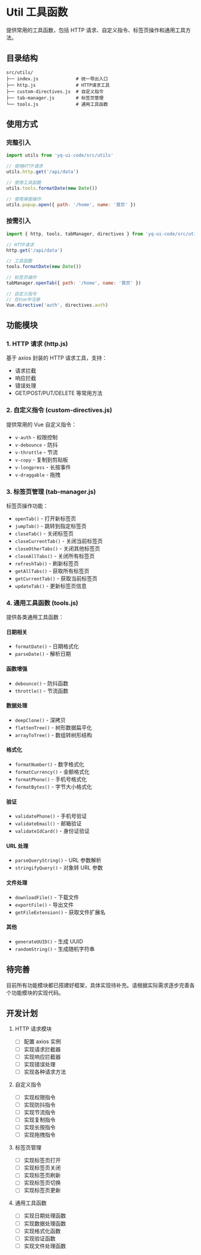 # Util 工具函数

提供常用的工具函数，包括 HTTP 请求、自定义指令、标签页操作和通用工具方法。

## 目录结构

```
src/utils/
├── index.js              # 统一导出入口
├── http.js               # HTTP请求工具
├── custom-directives.js  # 自定义指令
├── tab-manager.js        # 标签页管理
└── tools.js              # 通用工具函数
```

## 使用方式

### 完整引入

```javascript
import utils from 'yq-ui-code/src/utils'

// 使用HTTP请求
utils.http.get('/api/data')

// 使用工具函数
utils.tools.formatDate(new Date())

// 使用弹窗操作
utils.popup.open({ path: '/home', name: '首页' })
```

### 按需引入

```javascript
import { http, tools, tabManager, directives } from 'yq-ui-code/src/utils'

// HTTP请求
http.get('/api/data')

// 工具函数
tools.formatDate(new Date())

// 标签页操作
tabManager.openTab({ path: '/home', name: '首页' })

// 自定义指令
// 在Vue中注册
Vue.directive('auth', directives.auth)
```

## 功能模块

### 1. HTTP 请求 (http.js)

基于 axios 封装的 HTTP 请求工具，支持：

- 请求拦截
- 响应拦截
- 错误处理
- GET/POST/PUT/DELETE 等常用方法

### 2. 自定义指令 (custom-directives.js)

提供常用的 Vue 自定义指令：

- `v-auth` - 权限控制
- `v-debounce` - 防抖
- `v-throttle` - 节流
- `v-copy` - 复制到剪贴板
- `v-longpress` - 长按事件
- `v-draggable` - 拖拽

### 3. 标签页管理 (tab-manager.js)

标签页操作功能：

- `openTab()` - 打开新标签页
- `jumpTab()` - 跳转到指定标签页
- `closeTab()` - 关闭标签页
- `closeCurrentTab()` - 关闭当前标签页
- `closeOtherTabs()` - 关闭其他标签页
- `closeAllTabs()` - 关闭所有标签页
- `refreshTab()` - 刷新标签页
- `getAllTabs()` - 获取所有标签页
- `getCurrentTab()` - 获取当前标签页
- `updateTab()` - 更新标签页信息

### 4. 通用工具函数 (tools.js)

提供各类通用工具函数：

#### 日期相关

- `formatDate()` - 日期格式化
- `parseDate()` - 解析日期

#### 函数增强

- `debounce()` - 防抖函数
- `throttle()` - 节流函数

#### 数据处理

- `deepClone()` - 深拷贝
- `flattenTree()` - 树形数据扁平化
- `arrayToTree()` - 数组转树形结构

#### 格式化

- `formatNumber()` - 数字格式化
- `formatCurrency()` - 金额格式化
- `formatPhone()` - 手机号格式化
- `formatBytes()` - 字节大小格式化

#### 验证

- `validatePhone()` - 手机号验证
- `validateEmail()` - 邮箱验证
- `validateIdCard()` - 身份证验证

#### URL 处理

- `parseQueryString()` - URL 参数解析
- `stringifyQuery()` - 对象转 URL 参数

#### 文件处理

- `downloadFile()` - 下载文件
- `exportFile()` - 导出文件
- `getFileExtension()` - 获取文件扩展名

#### 其他

- `generateUUID()` - 生成 UUID
- `randomString()` - 生成随机字符串

## 待完善

目前所有功能模块都已搭建好框架，具体实现待补充。请根据实际需求逐步完善各个功能模块的实现代码。

## 开发计划

1. HTTP 请求模块

   - [ ] 配置 axios 实例
   - [ ] 实现请求拦截器
   - [ ] 实现响应拦截器
   - [ ] 实现错误处理
   - [ ] 实现各种请求方法

2. 自定义指令

   - [ ] 实现权限指令
   - [ ] 实现防抖指令
   - [ ] 实现节流指令
   - [ ] 实现复制指令
   - [ ] 实现长按指令
   - [ ] 实现拖拽指令

3. 标签页管理

   - [ ] 实现标签页打开
   - [ ] 实现标签页关闭
   - [ ] 实现标签页刷新
   - [ ] 实现标签页切换
   - [ ] 实现标签页更新

4. 通用工具函数
   - [ ] 实现日期处理函数
   - [ ] 实现数据处理函数
   - [ ] 实现格式化函数
   - [ ] 实现验证函数
   - [ ] 实现文件处理函数
